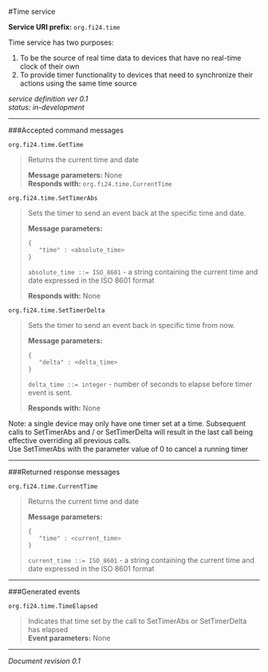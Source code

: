 #Time service

**Service URI prefix:**    `org.fi24.time`

Time service has two purposes:  
1. To be the source of real time data to devices that have no real-time clock of their own  
2. To provide timer functionality to devices that need to synchronize their actions using the same time source  


*service definition ver 0.1*  
*status: in-development*

---

###Accepted command messages

`org.fi24.time.GetTime`

> Returns the current time and date
> 
> **Message parameters:**  None  
> **Responds with:** `org.fi24.time.CurrentTime`


`org.fi24.time.SetTimerAbs`

> Sets the timer to send an event back at the specific time and date. 
> 
> **Message parameters:**  
> ```
> {
>    "time" : <absolute_time>
> }
> ```
>
> `absolute_time ::= ISO_8601` - a string containing the current time and date expressed in the ISO 8601 format
>
> **Responds with:** None  

`org.fi24.time.SetTimerDelta`

> Sets the timer to send an event back in specific time from now.
> 
> **Message parameters:**  
> ```
> {
>    "delta" : <delta_time>
> }
> ```
>
> `delta_time ::= integer` - number of seconds to elapse before timer event is sent. 
>
> **Responds with:** None  


Note: a single device may only have one timer set at a time. Subsequent calls to SetTimerAbs and / or SetTimerDelta will result in the last call being effective overriding all previous calls.  
Use SetTimerAbs with the parameter value of 0 to cancel a running timer


---


###Returned response messages

`org.fi24.time.CurrentTime`
> Returns the current time and date
> 
> **Message parameters:**  
> ```
> {
>    "time" : <current_time>
> }
> ```
>
> `current_time ::= ISO_8601` - a string containing the current time and date expressed in the ISO 8601 format

---


###Generated events

`org.fi24.time.TimeElapsed`
> Indicates that time set by the call to SetTimerAbs or SetTimerDelta has elapsed  
> **Event parameters:** None



---

*Document revision 0.1*

